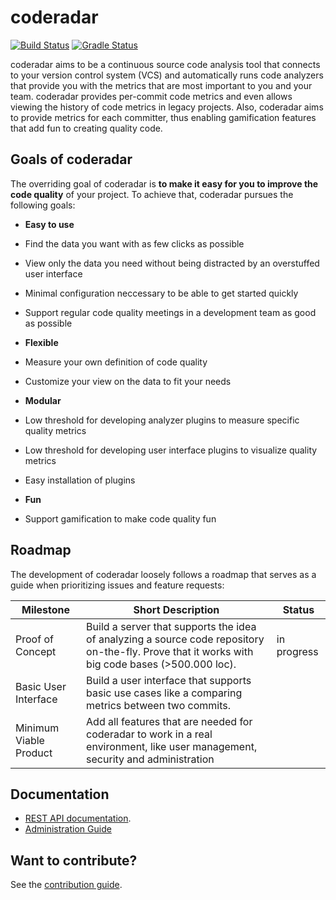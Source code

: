 # coderadar

[![Build Status](https://circleci.com/gh/reflectoring/coderadar.svg?style=shield&circle-token=:circle-token)](https://circleci.com/gh/reflectoring/coderadar) [![Gradle Status](https://gradleupdate.appspot.com/reflectoring/coderadar/status.svg)](https://gradleupdate.appspot.com/reflectoring/coderadar/status)

coderadar aims to be a continuous source code analysis tool that connects to your version control system (VCS) and automatically runs code analyzers that provide you with the metrics that are most important to you and your team. coderadar provides per-commit code metrics and even allows viewing the history of code metrics in legacy projects. Also, coderadar aims to provide metrics for each committer, thus enabling gamification features that add fun to creating quality code.

## Goals of coderadar
The overriding goal of coderadar is **to make it easy for you to improve the code quality** of your project. To achieve that, coderadar pursues the following goals:

* **Easy to use**
 * Find the data you want with as few clicks as possible
 * View only the data you need without being distracted by an overstuffed user interface
 * Minimal configuration neccessary to be able to get started quickly 
 * Support regular code quality meetings in a development team as good as possible

* **Flexible**
 * Measure your own definition of code quality
 * Customize your view on the data to fit your needs

* **Modular**
 * Low threshold for developing analyzer plugins to measure specific quality metrics
 * Low threshold for developing user interface plugins to visualize quality metrics
 * Easy installation of plugins

* **Fun**
 * Support gamification to make code quality fun
 
## Roadmap
The development of coderadar loosely follows a roadmap that serves as a guide when prioritizing issues and feature requests:

Milestone | Short Description | Status
----------|-------------------|-------
Proof of Concept | Build a server that supports the idea of analyzing a source code repository on-the-fly. Prove that it works with big code bases (>500.000 loc). | in progress
Basic User Interface | Build a user interface that supports basic use cases like a comparing metrics between two commits. | 
Minimum Viable Product | Add all features that are needed for coderadar to work in a real environment, like user management, security and administration | 

## Documentation
* [REST API documentation](http://reflectoring.github.io/coderadar/1.0.0-SNAPSHOT/docs/restapi.html).
* [Administration Guide](http://reflectoring.github.io/coderadar/1.0.0-SNAPSHOT/docs/admin.html)

## Want to contribute?
See the [contribution guide](https://github.com/reflectoring/coderadar/blob/master/CONTRIBUTING.md).
